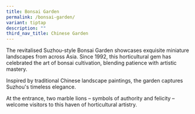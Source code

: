```yaml
---
title: Bonsai Garden
permalink: /bonsai-garden/
variant: tiptap
description: ""
third_nav_title: Chinese Garden
---
```

<p></p>
<p></p>
<p>The revitalised Suzhou-style Bonsai Garden showcases exquisite miniature
landscapes from across Asia. Since 1992, this horticultural gem has celebrated
the art of bonsai cultivation, blending patience with artistic mastery.</p>
<p>Inspired by traditional Chinese landscape paintings, the garden captures
Suzhou's timeless elegance.</p>
<p>At the entrance, two marble lions – symbols of authority and felicity
– welcome visitors to this haven of horticultural artistry.</p>